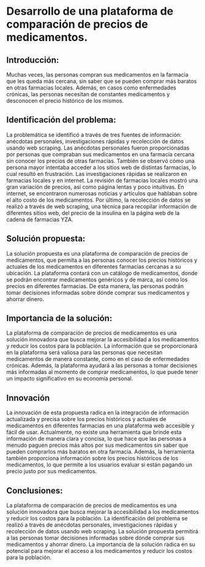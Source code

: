 # Desarrollo de una plataforma de comparación de precios de medicamentos.

## Introducción:

Muchas veces, las personas compran sus medicamentos en la farmacia que les queda más cercana, sin saber que se pueden comprar más baratos en otras farmacias locales. Además, en casos como enfermedades crónicas, las personas necesitan de constantes medicamentos y desconocen el precio histórico de los mismos.

## Identificación del problema:

La problemática se identificó a través de tres fuentes de información: anécdotas personales, investigaciones rápidas y recolección de datos usando web scraping. Las anécdotas personales fueron proporcionadas por personas que compraban sus medicamentos en una farmacia cercana sin conocer los precios de otras farmacias. También se observó cómo una persona mayor intentaba acceder a los sitios web de distintas farmacias, lo cual resultó en frustración. Las investigaciones rápidas se realizaron en farmacias locales y en internet. La revisión de farmacias locales mostró una gran variación de precios, así como página lentas y poco intuitivas. En internet, se encontraron numerosas noticias y artículos que hablaban sobre el alto costo de los medicamentos. Por último, la recolección de datos se realizó a través de web scraping, una técnica para recopilar información de diferentes sitios web, del precio de la insulina en la página web de la cadena de farmacias YZA.

## Solución propuesta:

La solución propuesta es una plataforma de comparación de precios de medicamentos, que permita a las personas conocer los precios históricos y actuales de los medicamentos en diferentes farmacias cercanas a su ubicación. La plataforma contará con un catálogo de medicamentos, donde se podrán encontrar medicamentos genéricos y de marca, así como los precios en diferentes farmacias. De esta manera, las personas podrán tomar decisiones informadas sobre dónde comprar sus medicamentos y ahorrar dinero.

## Importancia de la solución:

La plataforma de comparación de precios de medicamentos es una solución innovadora que busca mejorar la accesibilidad a los medicamentos y reducir los costos para la población. La información que se proporcionará en la plataforma será valiosa para las personas que necesitan medicamentos de manera constante, como en el caso de enfermedades crónicas. Además, la plataforma ayudará a las personas a tomar decisiones más informadas al momento de comprar medicamentos, lo que puede tener un impacto significativo en su economía personal.

## Innovación

La innovación de esta propuesta radica en la integración de información actualizada y precisa sobre los precios históricos y actuales de medicamentos en diferentes farmacias en una plataforma web accesible y fácil de usar. Actualmente, no existe una herramienta que brinde esta información de manera clara y concisa, lo que hace que las personas a menudo paguen precios más altos por sus medicamentos sin saber que pueden comprarlos más baratos en otra farmacia. Además, la herramienta también proporciona información sobre los precios históricos de los medicamentos, lo que permite a los usuarios evaluar si están pagando un precio justo por sus medicamentos.

## Conclusiones:

La plataforma de comparación de precios de medicamentos es una solución innovadora que busca mejorar la accesibilidad a los medicamentos y reducir los costos para la población. La identificación del problema se realizó a través de anécdotas personales, investigaciones rápidas y recolección de datos usando web scraping. La solución propuesta permitirá a las personas tomar decisiones informadas sobre dónde comprar sus medicamentos y ahorrar dinero. La importancia de la solución radica en su potencial para mejorar el acceso a los medicamentos y reducir los costos para la población.
